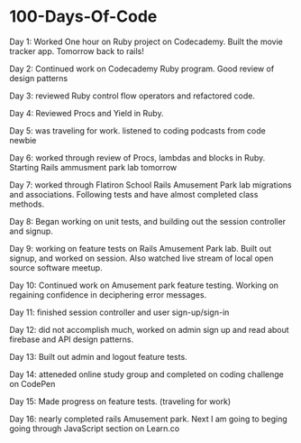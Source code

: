 # 100-Days-Of-Code
Day 1: Worked One hour on Ruby project on Codecademy. Built the movie tracker app. Tomorrow back to rails! 

Day 2: Continued work on Codecademy Ruby program. Good review of design patterns

Day 3: reviewed Ruby control flow operators and refactored code.

Day 4: Reviewed Procs and Yield in Ruby. 

Day 5: was traveling for work. listened to coding podcasts from code newbie

Day 6: worked through review of Procs, lambdas and blocks in Ruby. Starting Rails ammusment park lab tomorrow

Day 7: worked through Flatiron School Rails Amusement Park lab migrations and associations. Following tests and have almost completed class methods. 

Day 8: Began working on unit tests, and building out the session controller and signup.

Day 9: working on feature tests on Rails Amusement Park lab. Built out signup, and worked on session. Also watched live stream of local open source software meetup. 

Day 10: Continued work on Amusement park feature testing. Working on regaining confidence in deciphering error messages. 

Day 11: finished session controller and user sign-up/sign-in

Day 12: did not accomplish much, worked on admin sign up and read about firebase and API design patterns. 

Day 13: Built out admin and logout feature tests.

Day 14: atteneded online study group and completed on coding challenge on CodePen

Day 15: Made progress on feature tests. (traveling for work)

Day 16: nearly completed rails Amusement park. Next I am going to beging going through JavaScript section on Learn.co
